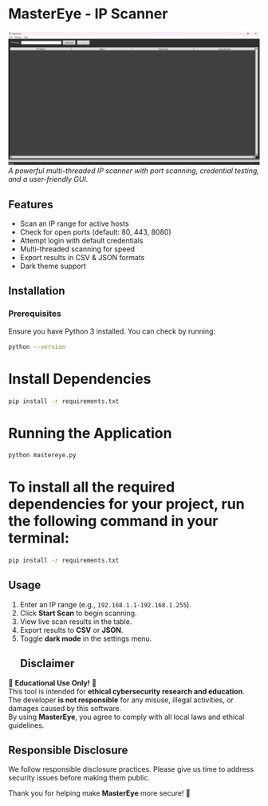 # MasterEye - IP Scanner

![MasterEye Screenshot](./MasterEye.png)  
*A powerful multi-threaded IP scanner with port scanning, credential testing, and a user-friendly GUI.*

## Features
- Scan an IP range for active hosts
- Check for open ports (default: 80, 443, 8080)
- Attempt login with default credentials
- Multi-threaded scanning for speed
- Export results in CSV & JSON formats
- Dark theme support

## Installation
### Prerequisites
Ensure you have Python 3 installed. You can check by running:
```sh
python --version
```
# Install Dependencies
```sh
pip install -r requirements.txt
```
# Running the Application
```sh
python mastereye.py
```
# To install all the required dependencies for your project, run the following command in your terminal:
```sh
pip install -r requirements.txt
```
## Usage
1. Enter an IP range (e.g., `192.168.1.1-192.168.1.255`).
2. Click **Start Scan** to begin scanning.
3. View live scan results in the table.
4. Export results to **CSV** or **JSON**.
5. Toggle **dark mode** in the settings menu.
   ## Disclaimer
🚨 **Educational Use Only!** 🚨  
This tool is intended for **ethical cybersecurity research and education**.  
The developer **is not responsible** for any misuse, illegal activities, or damages caused by this software.  
By using **MasterEye**, you agree to comply with all local laws and ethical guidelines.

## Responsible Disclosure
We follow responsible disclosure practices. Please give us time to address security issues before making them public.

Thank you for helping make **MasterEye** more secure! 🚀

